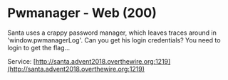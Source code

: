 # Pwmanager - Web (200)

Santa uses a crappy password manager, which leaves traces around in 'window.pwmanagerLog'. Can you get his login credentials? You need to login to get the flag...

Service: [http://santa.advent2018.overthewire.org:1219](http://santa.advent2018.overthewire.org:1219)

